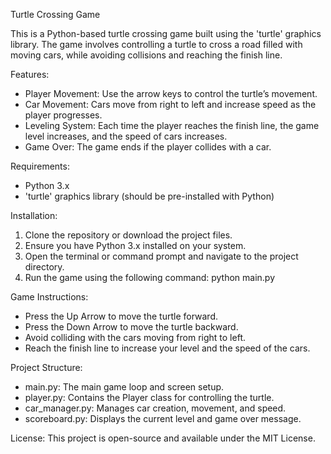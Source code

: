 Turtle Crossing Game

This is a Python-based turtle crossing game built using the 'turtle' graphics library. The game involves controlling a turtle to cross a road filled with moving cars, while avoiding collisions and reaching the finish line.

Features:
- Player Movement: Use the arrow keys to control the turtle’s movement.
- Car Movement: Cars move from right to left and increase speed as the player progresses.
- Leveling System: Each time the player reaches the finish line, the game level increases, and the speed of cars increases.
- Game Over: The game ends if the player collides with a car.

Requirements:
- Python 3.x
- 'turtle' graphics library (should be pre-installed with Python)

Installation:
1. Clone the repository or download the project files.
2. Ensure you have Python 3.x installed on your system.
3. Open the terminal or command prompt and navigate to the project directory.
4. Run the game using the following command:
   python main.py

Game Instructions:
- Press the Up Arrow to move the turtle forward.
- Press the Down Arrow to move the turtle backward.
- Avoid colliding with the cars moving from right to left.
- Reach the finish line to increase your level and the speed of the cars.

Project Structure:
- main.py: The main game loop and screen setup.
- player.py: Contains the Player class for controlling the turtle.
- car_manager.py: Manages car creation, movement, and speed.
- scoreboard.py: Displays the current level and game over message.

License:
This project is open-source and available under the MIT License.
